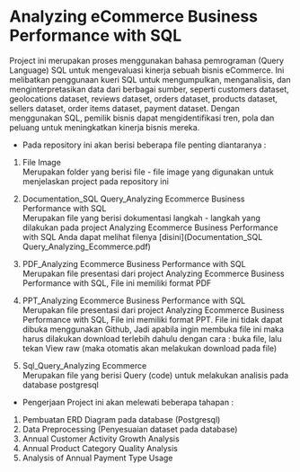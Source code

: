 # Analyzing eCommerce Business Performance with SQL

Project ini merupakan proses menggunakan bahasa pemrograman (Query Language) SQL untuk mengevaluasi kinerja sebuah bisnis eCommerce. Ini melibatkan penggunaan kueri SQL untuk mengumpulkan, menganalisis, dan menginterpretasikan data dari berbagai sumber, seperti customers dataset, geolocations dataset, reviews dataset, orders dataset, products dataset, sellers dataset, order items dataset, payment dataset. Dengan menggunakan SQL, pemilik bisnis dapat mengidentifikasi tren, pola dan peluang untuk meningkatkan kinerja bisnis mereka. 

- Pada repository ini akan berisi beberapa file penting diantaranya : <br>
1. File Image <br>
   Merupakan folder yang berisi file - file image yang digunakan untuk menjelaskan project pada repository ini
   
3. Documentation_SQL Query_Analyzing Ecommerce Business Performance with SQL <br>
   Merupakan file yang berisi dokumentasi langkah - langkah yang dilakukan pada project Analyzing Ecommerce Business Performance with SQL
   Anda dapat melihat filenya [disini](Documentation_SQL Query_Analyzing_Ecommerce.pdf)
   
5. PDF_Analyzing Ecommerce Business Performance with SQL <br>
   Merupakan file presentasi dari project Analyzing Ecommerce Business Performance with SQL, File ini memiliki format PDF
   
7. PPT_Analyzing Ecommerce Business Performance with SQL <br>
   Merupakan file presentasi dari project Analyzing Ecommerce Business Performance with SQL, File ini memiliki format PPT. File ini tidak dapat dibuka menggunakan Github, Jadi apabila ingin membuka file ini maka harus dilakukan download terlebih dahulu dengan cara : buka file, lalu tekan View raw (maka otomatis akan melakukan download pada file)
   
9. Sql_Query_Analyzing Ecommerce <br>
   Merupakan file yang berisi Query (code) untuk melakukan analisis pada database postgresql

- Pengerjaan Project ini akan melewati beberapa tahapan : 
1. Pembuatan ERD Diagram pada database (Postgresql)
2. Data Preprocessing (Penyesuaian dataset pada database)
3. Annual Customer Activity Growth Analysis
4. Annual Product Category Quality Analysis
5. Analysis of Annual Payment Type Usage



